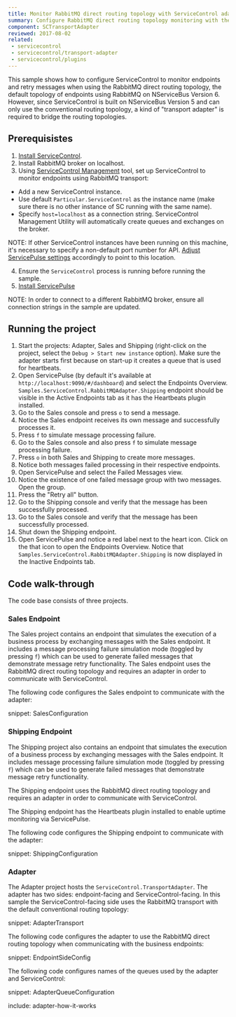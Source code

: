 ```yaml
---
title: Monitor RabbitMQ direct routing topology with ServiceControl adapter
summary: Configure RabbitMQ direct routing topology monitoring with the ServiceControl adapter
component: SCTransportAdapter
reviewed: 2017-08-02
related:
 - servicecontrol
 - servicecontrol/transport-adapter
 - servicecontrol/plugins
---
```



This sample shows how to configure ServiceControl to monitor endpoints and retry messages when using the RabbitMQ direct routing topology, the default topology of endpoints using RabbitMQ on NServiceBus Version 6. However, since ServiceControl is built on NServiceBus Version 5 and can only use the conventional routing topology, a kind of "transport adapter" is required to bridge the routing topologies. 


## Prerequisistes

 1. [Install ServiceControl](/servicecontrol/installation.md).
 2. Install RabbitMQ broker on localhost.
 3. Using [ServiceControl Management](/servicecontrol/license.md#servicecontrol-management-app) tool, set up ServiceControl to monitor endpoints using RabbitMQ transport:
	 
   * Add a new ServiceControl instance.
   * Use default `Particular.ServiceControl` as the instance name (make sure there is no other instance of SC running with the same name).
   * Specify `host=localhost` as a connection string. ServiceControl Management Utility will automatically create queues and exchanges on the broker.

NOTE: If other ServiceControl instances have been running on this machine, it's necessary to specify a non-default port number for API. [Adjust ServicePulse settings](/servicepulse/host-config.md#changing-the-servicecontrol-url) accordingly to point to this location.
 
 4. Ensure the `ServiceControl` process is running before running the sample.
 5. [Install ServicePulse](/servicepulse/installation.md)

NOTE: In order to connect to a different RabbitMQ broker, ensure all connection strings in the sample are updated.


## Running the project

 1. Start the projects: Adapter, Sales and Shipping (right-click on the project, select the `Debug > Start new instance` option). Make sure the adapter starts first because on start-up it creates a queue that is used for heartbeats.
 1. Open ServicePulse (by default it's available at `http://localhost:9090/#/dashboard`) and select the Endpoints Overview. `Samples.ServiceControl.RabbitMQAdapter.Shipping` endpoint should be visible in the Active Endpoints tab as it has the Heartbeats plugin installed.
 1. Go to the Sales console and press `o` to send a message.
 1. Notice the Sales endpoint receives its own message and successfully processes it.
 1. Press `f` to simulate message processing failure.
 1. Go to the Sales console and also press `f` to simulate message processing failure.
 1. Press `o` in both Sales and Shipping to create more messages.
 1. Notice both messages failed processing in their respective endpoints.
 1. Open ServicePulse and select the Failed Messages view.
 1. Notice the existence of one failed message group with two messages. Open the group.
 1. Press the "Retry all" button.
 1. Go to the Shipping console and verify that the message has been successfully processed.
 1. Go to the Sales console and verify that the message has been successfully processed.
 1. Shut down the Shipping endpoint.
 1. Open ServicePulse and notice a red label next to the heart icon. Click on the that icon to open the Endpoints Overview. Notice that `Samples.ServiceControl.RabbitMQAdapter.Shipping` is now displayed in the Inactive Endpoints tab.


## Code walk-through 

The code base consists of three projects.


### Sales Endpoint

The Sales project contains an endpoint that simulates the execution of a business process by exchanging messages with the Sales endpoint. It includes a message processing failure simulation mode (toggled by pressing `f`) which can be used to generate failed messages that demonstrate message retry functionality. The Sales endpoint uses the RabbitMQ direct routing topology and requires an adapter in order to communicate with ServiceControl.

The following code configures the Sales endpoint to communicate with the adapter:

snippet: SalesConfiguration


### Shipping Endpoint

The Shipping project also contains an endpoint that simulates the execution of a business process by exchanging messages with the Sales endpoint. It includes message processing failure simulation mode (toggled by pressing `f`) which can be used to generate failed messages that demonstrate message retry functionality.

The Shipping endpoint uses the RabbitMQ direct routing topology and requires an adapter in order to communicate with ServiceControl.

The Shipping endpoint has the Heartbeats plugin installed to enable uptime monitoring via ServicePulse.

The following code configures the Shipping endpoint to communicate with the adapter:

snippet: ShippingConfiguration


### Adapter

The Adapter project hosts the `ServiceControl.TransportAdapter`. The adapter has two sides: endpoint-facing and ServiceControl-facing. In this sample the ServiceControl-facing side uses the RabbitMQ transport with the default conventional routing topology:

snippet: AdapterTransport

The following code configures the adapter to use the RabbitMQ direct routing topology when communicating with the business endpoints:

snippet: EndpointSideConfig

The following code configures names of the queues used by the adapter and ServiceControl:

snippet: AdapterQueueConfiguration

include: adapter-how-it-works
